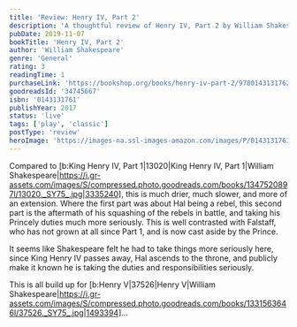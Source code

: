 ```yaml
---
title: 'Review: Henry IV, Part 2'
description: 'A thoughtful review of Henry IV, Part 2 by William Shakespeare'
pubDate: 2019-11-07
bookTitle: 'Henry IV, Part 2'
author: 'William Shakespeare'
genre: 'General'
rating: 3
readingTime: 1
purchaseLink: 'https://bookshop.org/books/henry-iv-part-2/9780143131762'
goodreadsId: '34745667'
isbn: '0143131761'
publishYear: 2017
status: 'live'
tags: ['play', 'classic']
postType: 'review'
heroImage: 'https://images-na.ssl-images-amazon.com/images/P/0143131761.01.L.jpg'
---
```


Compared to [b:King Henry IV, Part 1|13020|King Henry IV, Part 1|William Shakespeare|https://i.gr-assets.com/images/S/compressed.photo.goodreads.com/books/1347520897l/13020._SY75_.jpg|3335240], this is much drier, much slower, and more of an extension. Where the first part was about Hal being a rebel, this second part is the aftermath of his squashing of the rebels in battle, and taking his Princely duties much more seriously. This is well contrasted with Falstaff, who has not grown at all since Part 1, and is now cast aside by the Prince.

It seems like Shakespeare felt he had to take things more seriously here, since King Henry IV passes away, Hal ascends to the throne, and publicly make it known he is taking the duties and responsibilities seriously.

This is all build up for [b:Henry V|37526|Henry V|William Shakespeare|https://i.gr-assets.com/images/S/compressed.photo.goodreads.com/books/1331563646l/37526._SY75_.jpg|1493394]...
